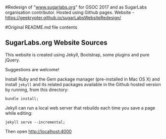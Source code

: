 #Redesign of "www.sugarlabs.org" for GSOC 2017 and as SugarLabs organisation contributor. 
Hosted using Github pages. 
Website - https://geekrypter.github.io/sugarLabsWebsiteRedesign/

#Original README.md file contents
## SugarLabs.org Website Sources

This website is created using Jekyll, Bootstrap, some plugins and pure jQuery.

Suggestions are welcome!

Install Ruby and the Gem package manager (pre-installed in Mac OS X) and install `jekyll` and its related packages available in the Github hosted version by running, from this directory:

    bundle install;

Jekyll can run a local web server that rebuilds each time you save a page while editing:

    jekyll serve --incremental;

Then open [http://localhost:4000](http://localhost:4000)
